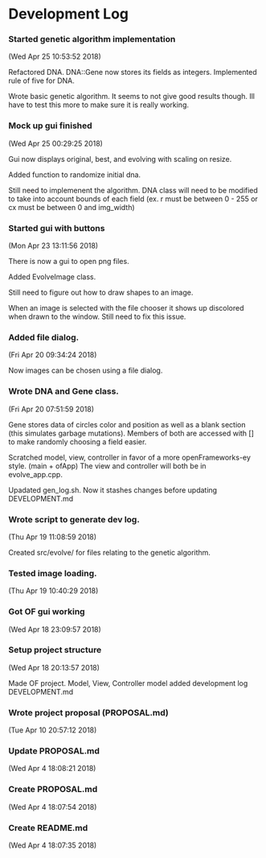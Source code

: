 # Development Log
### Started genetic algorithm implementation

(Wed Apr 25 10:53:52 2018)

Refactored DNA. DNA::Gene now stores its fields as integers. Implemented rule of five for DNA.

Wrote basic genetic algorithm. It seems to not give good results though. Ill have to test this more to make sure it is really working.


### Mock up gui finished

(Wed Apr 25 00:29:25 2018)

Gui now displays original, best, and evolving with scaling on resize.

Added function to randomize initial dna.

Still need to implemenent the algorithm. DNA class will need to be modified to take into account bounds of each field (ex. r must be between 0 - 255 or cx must be between 0 and img_width)


### Started gui with buttons

(Mon Apr 23 13:11:56 2018)

There is now a gui to open png files.

Added EvolveImage class.

Still need to figure out how to draw shapes to an image.

When an image is selected with the file chooser it shows up discolored when drawn to the window. Still need to fix this issue.


### Added file dialog.

(Fri Apr 20 09:34:24 2018)

Now images can be chosen using a file dialog.


### Wrote DNA and Gene class.

(Fri Apr 20 07:51:59 2018)

Gene stores data of circles color and position as well as a blank section (this simulates garbage mutations). Members of both are accessed with [] to make randomly choosing a field easier.

Scratched model, view, controller in favor of a more openFrameworks-ey style.
(main + ofApp) The view and controller will both be in evolve_app.cpp.

Upadated gen_log.sh. Now it stashes changes before updating DEVELOPMENT.md


### Wrote script to generate dev log.

(Thu Apr 19 11:08:59 2018)

Created src/evolve/ for files relating to the genetic algorithm.


### Tested image loading.

(Thu Apr 19 10:40:29 2018)



### Got OF gui working

(Wed Apr 18 23:09:57 2018)



### Setup project structure

(Wed Apr 18 20:13:57 2018)

Made OF project.
Model, View, Controller model
added development log DEVELOPMENT.md


### Wrote project proposal (PROPOSAL.md)

(Tue Apr 10 20:57:12 2018)



### Update PROPOSAL.md

(Wed Apr 4 18:08:21 2018)



### Create PROPOSAL.md

(Wed Apr 4 18:07:54 2018)



### Create README.md

(Wed Apr 4 18:07:35 2018)


